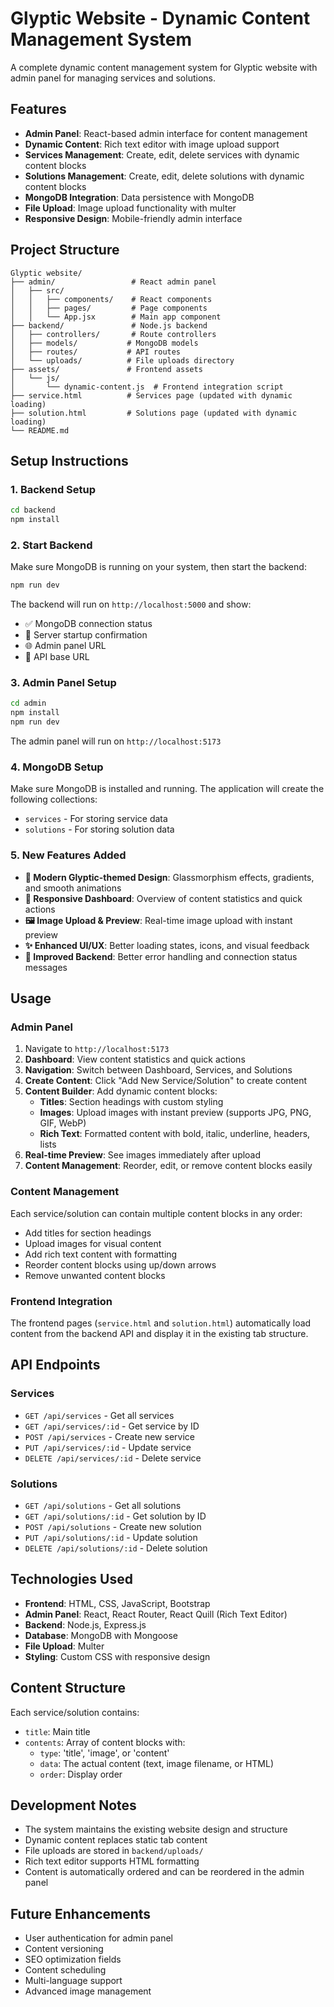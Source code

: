# Glyptic Website - Dynamic Content Management System

A complete dynamic content management system for Glyptic website with admin panel for managing services and solutions.

## Features

- **Admin Panel**: React-based admin interface for content management
- **Dynamic Content**: Rich text editor with image upload support
- **Services Management**: Create, edit, delete services with dynamic content blocks
- **Solutions Management**: Create, edit, delete solutions with dynamic content blocks
- **MongoDB Integration**: Data persistence with MongoDB
- **File Upload**: Image upload functionality with multer
- **Responsive Design**: Mobile-friendly admin interface

## Project Structure

```
Glyptic website/
├── admin/                 # React admin panel
│   ├── src/
│   │   ├── components/    # React components
│   │   ├── pages/         # Page components
│   │   └── App.jsx        # Main app component
├── backend/               # Node.js backend
│   ├── controllers/       # Route controllers
│   ├── models/           # MongoDB models
│   ├── routes/           # API routes
│   └── uploads/          # File uploads directory
├── assets/               # Frontend assets
│   └── js/
│       └── dynamic-content.js  # Frontend integration script
├── service.html          # Services page (updated with dynamic loading)
├── solution.html         # Solutions page (updated with dynamic loading)
└── README.md
```

## Setup Instructions

### 1. Backend Setup

```bash
cd backend
npm install
```

### 2. Start Backend

Make sure MongoDB is running on your system, then start the backend:

```bash
npm run dev
```

The backend will run on `http://localhost:5000` and show:
- ✅ MongoDB connection status
- 🚀 Server startup confirmation
- 🌐 Admin panel URL
- 🔧 API base URL

### 3. Admin Panel Setup

```bash
cd admin
npm install
npm run dev
```

The admin panel will run on `http://localhost:5173`

### 4. MongoDB Setup

Make sure MongoDB is installed and running. The application will create the following collections:
- `services` - For storing service data
- `solutions` - For storing solution data

### 5. New Features Added

- **🎨 Modern Glyptic-themed Design**: Glassmorphism effects, gradients, and smooth animations
- **📱 Responsive Dashboard**: Overview of content statistics and quick actions
- **🖼️ Image Upload & Preview**: Real-time image upload with instant preview
- **✨ Enhanced UI/UX**: Better loading states, icons, and visual feedback
- **🔧 Improved Backend**: Better error handling and connection status messages

## Usage

### Admin Panel

1. Navigate to `http://localhost:5173`
2. **Dashboard**: View content statistics and quick actions
3. **Navigation**: Switch between Dashboard, Services, and Solutions
4. **Create Content**: Click "Add New Service/Solution" to create content
5. **Content Builder**: Add dynamic content blocks:
   - **Titles**: Section headings with custom styling
   - **Images**: Upload images with instant preview (supports JPG, PNG, GIF, WebP)
   - **Rich Text**: Formatted content with bold, italic, underline, headers, lists
6. **Real-time Preview**: See images immediately after upload
7. **Content Management**: Reorder, edit, or remove content blocks easily

### Content Management

Each service/solution can contain multiple content blocks in any order:
- Add titles for section headings
- Upload images for visual content
- Add rich text content with formatting
- Reorder content blocks using up/down arrows
- Remove unwanted content blocks

### Frontend Integration

The frontend pages (`service.html` and `solution.html`) automatically load content from the backend API and display it in the existing tab structure.

## API Endpoints

### Services
- `GET /api/services` - Get all services
- `GET /api/services/:id` - Get service by ID
- `POST /api/services` - Create new service
- `PUT /api/services/:id` - Update service
- `DELETE /api/services/:id` - Delete service

### Solutions
- `GET /api/solutions` - Get all solutions
- `GET /api/solutions/:id` - Get solution by ID
- `POST /api/solutions` - Create new solution
- `PUT /api/solutions/:id` - Update solution
- `DELETE /api/solutions/:id` - Delete solution

## Technologies Used

- **Frontend**: HTML, CSS, JavaScript, Bootstrap
- **Admin Panel**: React, React Router, React Quill (Rich Text Editor)
- **Backend**: Node.js, Express.js
- **Database**: MongoDB with Mongoose
- **File Upload**: Multer
- **Styling**: Custom CSS with responsive design

## Content Structure

Each service/solution contains:
- `title`: Main title
- `contents`: Array of content blocks with:
  - `type`: 'title', 'image', or 'content'
  - `data`: The actual content (text, image filename, or HTML)
  - `order`: Display order

## Development Notes

- The system maintains the existing website design and structure
- Dynamic content replaces static tab content
- File uploads are stored in `backend/uploads/`
- Rich text editor supports HTML formatting
- Content is automatically ordered and can be reordered in the admin panel

## Future Enhancements

- User authentication for admin panel
- Content versioning
- SEO optimization fields
- Content scheduling
- Multi-language support
- Advanced image management